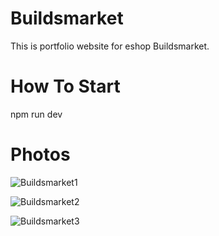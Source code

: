 # Buildsmarket

This is portfolio website for eshop Buildsmarket.

# How To Start

npm run dev

# Photos

![Buildsmarket1](https://github.com/Tom4sko/BuildsMarket-Web/assets/108126659/e8f79b7a-b304-490b-a1bc-ba9c5a93869b)

![Buildsmarket2](https://github.com/Tom4sko/BuildsMarket-Web/assets/108126659/576e3f2c-9bce-4e99-b4f2-19567dea9611)

![Buildsmarket3](https://github.com/Tom4sko/BuildsMarket-Web/assets/108126659/bb61a11d-e264-4cee-b942-c70c2105c7f9)
